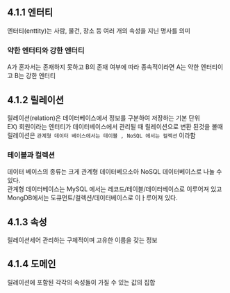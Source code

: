 ## 4.1.1 엔터티

엔터티(enttity)는 사람, 물건, 장소 등 여러 개의 속성을 지닌 명사를 의미 <br/>

### 약한 엔터티와 강한 엔터티

A가 혼자서는 존재하지 못하고 B의 존재 여부에 따라 종속적이라면 A는 약한 엔터티이고 B는 강한 엔터티 <br/>

## 4.1.2 릴레이션

릴레이션(relation)은 데이터베이스에서 정보를 구분하여 저장하는 기본 단위 <br/>
EX) 회원이라는 엔터티가 데이터베이스에서 관리될 때 릴레이션으로 변환 된것을 볼때 릴레이션은 `관계형 데이터 베이스에서는 테이블 , NoSQL 에서는 컬렉션` 이라함

### 테이블과 컬렉션

데이터 베이스의 종류는 크게 관계형 데이터베으소아 NoSQL 데이터베이스로 나눌 수 있다. <br/>
관계형 데이터베이스는 MySQL 에서는 레코드/테이블/데이터베이스로 이루어져 있고 <br/>
MongDB에서는 도큐먼트/컬렉션/데이터베이스로 이ㅏ루어져 있다. <br/>

## 4.1.3 속성

릴레이션세어 관리하는 구체적이며 고유한 이름을 갖는 정보

## 4.1.4 도메인

릴레이션에 포함된 각각의 속성들이 가질 수 있는 값의 집합 <br/>
